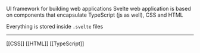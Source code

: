 UI framework for building web applications
Svelte web application is based on components that encapsulate TypeScript (js as well), CSS and HTML

Everything is stored inside `.svelte` files

---
[[CSS]] [[HTML]] [[TypeScript]]